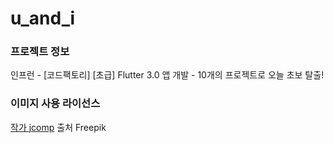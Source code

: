 # u_and_i

### 프로젝트 정보
인프런 - [코드팩토리] [초급] Flutter 3.0 앱 개발 - 10개의 프로젝트로 오늘 초보 탈출!

### 이미지 사용 라이선스
<a href="https://kr.freepik.com/free-vector/men-and-women-who-show-love-for-each-other_13575829.htm#query=%EC%97%B0%EC%9D%B8&position=1&from_view=keyword&track=sph">작가 jcomp</a> 출처 Freepik
